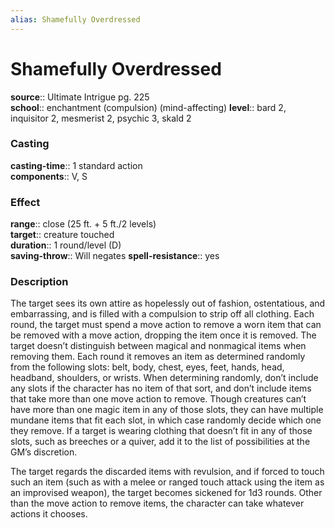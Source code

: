 ```yaml
---
alias: Shamefully Overdressed
---
```


# Shamefully Overdressed 

**source**:: Ultimate Intrigue pg. 225  
**school**:: enchantment (compulsion) (mind-affecting)
**level**:: bard 2, inquisitor 2, mesmerist 2, psychic 3, skald 2

### Casting 

**casting-time**:: 1 standard action  
**components**:: V, S

### Effect 

**range**:: close (25 ft. + 5 ft./2 levels)  
**target**:: creature touched  
**duration**:: 1 round/level (D)  
**saving-throw**:: Will negates
**spell-resistance**:: yes

### Description 

The target sees its own attire as hopelessly out of fashion, ostentatious, and embarrassing, and is filled with a compulsion to strip off all clothing. Each round, the target must spend a move action to remove a worn item that can be removed with a move action, dropping the item once it is removed. The target doesn’t distinguish between magical and nonmagical items when removing them. Each round it removes an item as determined randomly from the following slots: belt, body, chest, eyes, feet, hands, head, headband, shoulders, or wrists. When determining randomly, don’t include any slots if the character has no item of that sort, and don’t include items that take more than one move action to remove. Though creatures can’t have more than one magic item in any of those slots, they can have multiple mundane items that fit each slot, in which case randomly decide which one they remove. If a target is wearing clothing that doesn’t fit in any of those slots, such as breeches or a quiver, add it to the list of possibilities at the GM’s discretion.  
  
The target regards the discarded items with revulsion, and if forced to touch such an item (such as with a melee or ranged touch attack using the item as an improvised weapon), the target becomes sickened for 1d3 rounds. Other than the move action to remove items, the character can take whatever actions it chooses.
